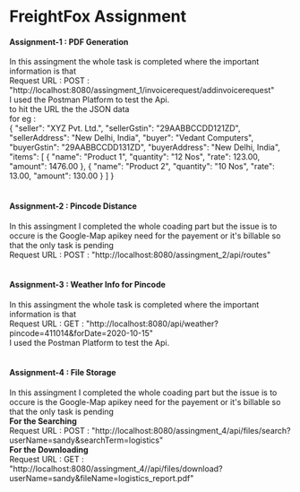 # FreightFox Assignment

<h4> Assignment-1 : PDF Generation </h4>
        In this assingment the whole task is completed where the important information is that 
        </br>
        Request URL : POST : "http://localhost:8080/assingment_1/invoicerequest/addinvoicerequest"
        </br>
        I used the Postman Platform to test the Api.
        </br>
        to hit the URL the the JSON data 
        </br>
        for eg :  
        </br>
                    {
                        "seller": "XYZ Pvt. Ltd.",
                        "sellerGstin": "29AABBCCDD121ZD",
                        "sellerAddress": "New Delhi, India",
                        "buyer": "Vedant Computers",
                        "buyerGstin": "29AABBCCDD131ZD",
                        "buyerAddress": "New Delhi, India",
                        "items": [
                                    {
                                    "name": "Product 1",
                                    "quantity": "12 Nos",
                                    "rate": 123.00,
                                    "amount": 1476.00
                                    },
                                    {
                                    "name": "Product 2",
                                    "quantity": "10 Nos",
                                    "rate": 13.00,
                                    "amount": 130.00
                                    }
                                ]
                    }
</br></br>
<h4> Assignment-2 : Pincode Distance </h4>
        In this assingment I completed the whole coading part but the issue is to occure is the
        Google-Map apikey need for the payement or it's billable so that the only task is pending
        </br>
        Request URL : POST : "http://localhost:8080/assingment_2/api/routes"
</br></br>
<h4> Assignment-3 : Weather Info for Pincode </h4>
        In this assingment the whole task is completed where the important information is that
        </br>
        Request URL : GET : "http://localhost:8080/api/weather?pincode=411014&forDate=2020-10-15"
         </br>
        I used the Postman Platform to test the Api.
        </br></br>

<h4> Assignment-4 : File Storage </h4>
        In this assingment I completed the whole coading part but the issue is to occure is the
        Google-Map apikey need for the payement or it's billable so that the only task is pending
        </br>
        <strong>For the Searching </strong></br>
            Request URL : POST : "http://localhost:8080/assingment_4/api/files/search?userName=sandy&searchTerm=logistics"</br>
        <strong>For the Downloading </strong></br>
            Request URL : GET : "http://localhost:8080/assingment_4//api/files/download?userName=sandy&fileName=logistics_report.pdf"